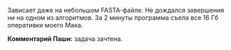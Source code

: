 Зависает даже на небольшом FASTA-файле. Не дождался завершения ни на одном из алгоритмов. За 2 минуты программа съела все 16 Гб оперативки моего Мака.

**Комментарий Паши:** задача зачтена.
